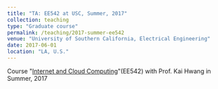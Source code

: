 ```yaml
---
title: "TA: EE542 at USC, Summer, 2017"
collection: teaching
type: "Graduate course"
permalink: /teaching/2017-summer-ee542
venue: "University of Southern California, Electrical Engineering"
date: 2017-06-01
location: "LA, U.S."
---
```


Course "[Internet and Cloud Computing](https://www.google.com/url?sa=t&rct=j&q=&esrc=s&source=web&cd=6&cad=rja&uact=8&ved=2ahUKEwi-89Kg5JPmAhXUrJ4KHQa4C5EQFjAFegQIAxAC&url=https%3A%2F%2Fweb-app.usc.edu%2Fsoc%2Fsyllabus%2F20172%2F30556.pdf&usg=AOvVaw22lfO_2cdY6yCAs8Rqwxtn)"(EE542) with Prof. Kai Hwang in Summer, 2017
